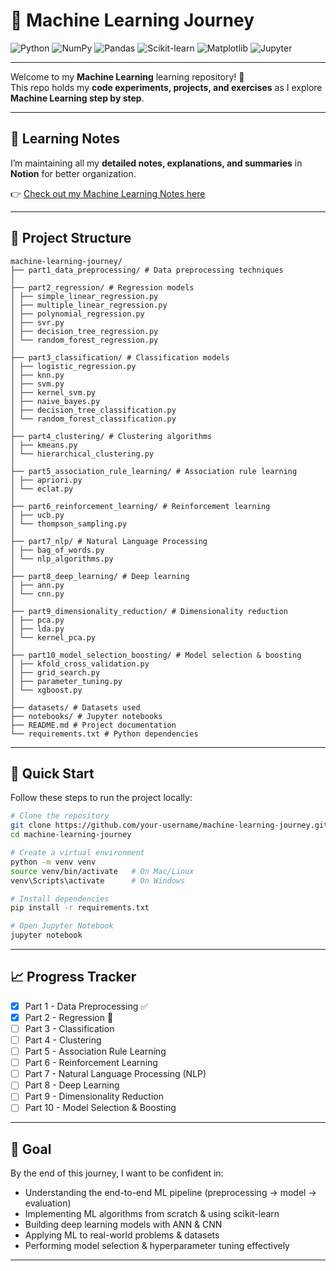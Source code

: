 # 🤖 Machine Learning Journey  

![Python](https://img.shields.io/badge/Python-3.10%2B-blue?logo=python) ![NumPy](https://img.shields.io/badge/NumPy-Array%20Computations-orange?logo=numpy) ![Pandas](https://img.shields.io/badge/Pandas-Data%20Analysis-green?logo=pandas) ![Scikit-learn](https://img.shields.io/badge/Scikit--learn-ML-blue?logo=scikitlearn) ![Matplotlib](https://img.shields.io/badge/Matplotlib-Visualization-yellow?logo=plotly) ![Jupyter](https://img.shields.io/badge/Jupyter-Notebook-orange?logo=jupyter)  

---

Welcome to my **Machine Learning** learning repository! 🚀  
This repo holds my **code experiments, projects, and exercises** as I explore **Machine Learning step by step**.  

---

## 📝 Learning Notes  

I’m maintaining all my **detailed notes, explanations, and summaries** in **Notion** for better organization.  

👉 [Check out my Machine Learning Notes here](https://www.notion.so/Machine-Learning-26c4631fced88030ab4bc6be603f0e11?showMoveTo=true&saveParent=true)  

---

## 📂 Project Structure  
```
machine-learning-journey/
├── part1_data_preprocessing/ # Data preprocessing techniques
│
├── part2_regression/ # Regression models
│ ├── simple_linear_regression.py
│ ├── multiple_linear_regression.py
│ ├── polynomial_regression.py
│ ├── svr.py
│ ├── decision_tree_regression.py
│ └── random_forest_regression.py
│
├── part3_classification/ # Classification models
│ ├── logistic_regression.py
│ ├── knn.py
│ ├── svm.py
│ ├── kernel_svm.py
│ ├── naive_bayes.py
│ ├── decision_tree_classification.py
│ └── random_forest_classification.py
│
├── part4_clustering/ # Clustering algorithms
│ ├── kmeans.py
│ └── hierarchical_clustering.py
│
├── part5_association_rule_learning/ # Association rule learning
│ ├── apriori.py
│ └── eclat.py
│
├── part6_reinforcement_learning/ # Reinforcement learning
│ ├── ucb.py
│ └── thompson_sampling.py
│
├── part7_nlp/ # Natural Language Processing
│ ├── bag_of_words.py
│ └── nlp_algorithms.py
│
├── part8_deep_learning/ # Deep learning
│ ├── ann.py
│ └── cnn.py
│
├── part9_dimensionality_reduction/ # Dimensionality reduction
│ ├── pca.py
│ ├── lda.py
│ └── kernel_pca.py
│
├── part10_model_selection_boosting/ # Model selection & boosting
│ ├── kfold_cross_validation.py
│ ├── grid_search.py
│ ├── parameter_tuning.py
│ └── xgboost.py
│
├── datasets/ # Datasets used
├── notebooks/ # Jupyter notebooks
├── README.md # Project documentation
└── requirements.txt # Python dependencies
```


---

## 🚀 Quick Start  

Follow these steps to run the project locally:  

```bash
# Clone the repository
git clone https://github.com/your-username/machine-learning-journey.git
cd machine-learning-journey

# Create a virtual environment
python -m venv venv
source venv/bin/activate   # On Mac/Linux
venv\Scripts\activate      # On Windows

# Install dependencies
pip install -r requirements.txt

# Open Jupyter Notebook
jupyter notebook

```

---

## 📈 Progress Tracker 

- [x] Part 1 - Data Preprocessing ✅  
- [x] Part 2 - Regression 🔄  
- [ ] Part 3 - Classification  
- [ ] Part 4 - Clustering  
- [ ] Part 5 - Association Rule Learning  
- [ ] Part 6 - Reinforcement Learning  
- [ ] Part 7 - Natural Language Processing (NLP)  
- [ ] Part 8 - Deep Learning  
- [ ] Part 9 - Dimensionality Reduction  
- [ ] Part 10 - Model Selection & Boosting  

---

## 🎯 Goal 

By the end of this journey, I want to be confident in:  

- Understanding the end-to-end ML pipeline (preprocessing → model → evaluation)  
- Implementing ML algorithms from scratch & using scikit-learn  
- Building deep learning models with ANN & CNN  
- Applying ML to real-world problems & datasets  
- Performing model selection & hyperparameter tuning effectively  

---
